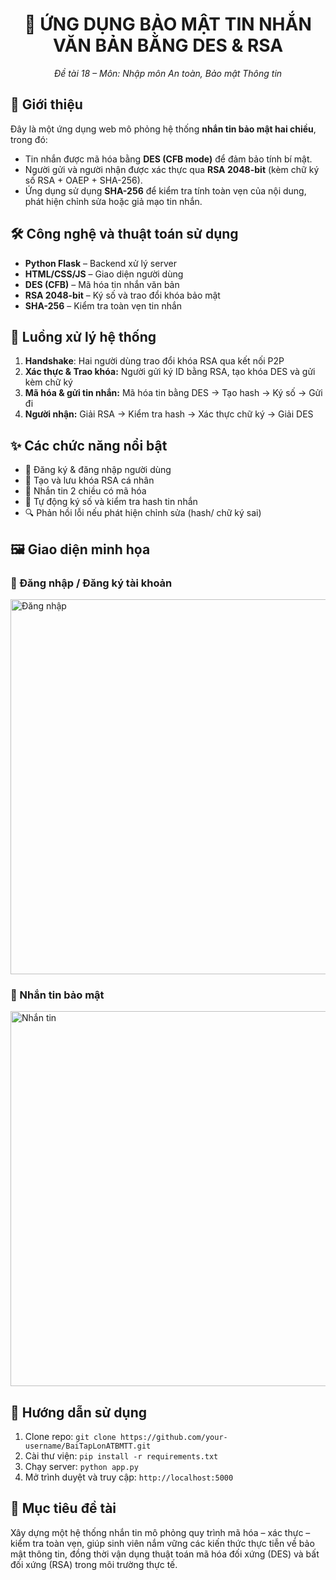 <div align="center">
  <h1>🔐 ỨNG DỤNG BẢO MẬT TIN NHẮN VĂN BẢN BẰNG DES & RSA</h1>
  <p><em>Đề tài 18 – Môn: Nhập môn An toàn, Bảo mật Thông tin</em></p>
</div>

<div>
  <h2>📌 Giới thiệu</h2>
  <p>
    Đây là một ứng dụng web mô phỏng hệ thống <strong>nhắn tin bảo mật hai chiều</strong>, trong đó:
    <ul>
      <li>Tin nhắn được mã hóa bằng <strong>DES (CFB mode)</strong> để đảm bảo tính bí mật.</li>
      <li>Người gửi và người nhận được xác thực qua <strong>RSA 2048-bit</strong> (kèm chữ ký số RSA + OAEP + SHA-256).</li>
      <li>Ứng dụng sử dụng <strong>SHA-256</strong> để kiểm tra tính toàn vẹn của nội dung, phát hiện chỉnh sửa hoặc giả mạo tin nhắn.</li>
    </ul>
  </p>
</div>

<div>
  <h2>🛠️ Công nghệ và thuật toán sử dụng</h2>
  <ul>
    <li><strong>Python Flask</strong> – Backend xử lý server</li>
    <li><strong>HTML/CSS/JS</strong> – Giao diện người dùng</li>
    <li><strong>DES (CFB)</strong> – Mã hóa tin nhắn văn bản</li>
    <li><strong>RSA 2048-bit</strong> – Ký số và trao đổi khóa bảo mật</li>
    <li><strong>SHA-256</strong> – Kiểm tra toàn vẹn tin nhắn</li>
  </ul>
</div>

<div>
  <h2>🔁 Luồng xử lý hệ thống</h2>
  <ol>
    <li><strong>Handshake</strong>: Hai người dùng trao đổi khóa RSA qua kết nối P2P</li>
    <li><strong>Xác thực & Trao khóa:</strong> Người gửi ký ID bằng RSA, tạo khóa DES và gửi kèm chữ ký</li>
    <li><strong>Mã hóa & gửi tin nhắn:</strong> Mã hóa tin bằng DES → Tạo hash → Ký số → Gửi đi</li>
    <li><strong>Người nhận:</strong> Giải RSA → Kiểm tra hash → Xác thực chữ ký → Giải DES</li>
  </ol>
</div>

<div>
  <h2>✨ Các chức năng nổi bật</h2>
  <ul>
    <li>🔐 Đăng ký & đăng nhập người dùng</li>
    <li>🔑 Tạo và lưu khóa RSA cá nhân</li>
    <li>💬 Nhắn tin 2 chiều có mã hóa</li>
    <li>🧾 Tự động ký số và kiểm tra hash tin nhắn</li>
    <li>🔍 Phản hồi lỗi nếu phát hiện chỉnh sửa (hash/ chữ ký sai)</li>
  </ul>
</div>

<div>
  <h2>🖼️ Giao diện minh họa</h2>


  <h3>🔐 Đăng nhập / Đăng ký tài khoản </h3>
  <img src="https://i.imgur.com/f2i1wPC.png" alt="Đăng nhập" width="600">

  <h3>💬 Nhắn tin bảo mật</h3>
  <img src="https://i.imgur.com/Z51SP17.png" alt="Nhắn tin" width="600">
</div>

<div>
  <h2>🚀 Hướng dẫn sử dụng</h2>
  <ol>
    <li>Clone repo: <code>git clone https://github.com/your-username/BaiTapLonATBMTT.git</code></li>
    <li>Cài thư viện: <code>pip install -r requirements.txt</code></li>
    <li>Chạy server: <code>python app.py</code></li>
    <li>Mở trình duyệt và truy cập: <code>http://localhost:5000</code></li>
  </ol>
</div>

<div>
  <h2>🎯 Mục tiêu đề tài</h2>
  <p>
    Xây dựng một hệ thống nhắn tin mô phỏng quy trình mã hóa – xác thực – kiểm tra toàn vẹn,
    giúp sinh viên nắm vững các kiến thức thực tiễn về bảo mật thông tin, đồng thời vận dụng thuật toán mã hóa
    đối xứng (DES) và bất đối xứng (RSA) trong môi trường thực tế.
  </p>
</div>


